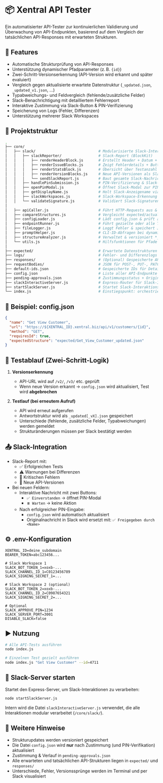# 📦 Xentral API Tester

Ein automatisierter API-Tester zur kontinuierlichen Validierung und Überwachung von API-Endpunkten, basierend auf dem Vergleich der tatsächlichen API-Responses mit erwarteten Strukturen.

## 🚀 Features

- Automatische Strukturprüfung von API-Responses
- Unterstützung dynamischer Pfadparameter (z. B. `{id}`)
- Zwei-Schritt-Versionserkennung (API-Version wird erkannt und später evaluiert)
- Vergleich gegen aktualisierte erwartete Datenstruktur (`_updated.json`, `_updated_v1.json`, ...)
- Typabweichungs- und Feldvergleich (fehlende/zusätzliche Felder)
- Slack-Benachrichtigung mit detailliertem Fehlerreport
- Interaktive Zustimmung via Slack-Button & PIN-Verifizierung
- Speicherung von Logs (Fehler, Differenzen)
- Unterstützung mehrerer Slack Workspaces

## 🧱 Projektstruktur

```bash
.
├── core/                  
│   ├── slack/                             # Modularisierte Slack-Interaktion
│   │   ├── slackReporter/                 # Slack-Report (BlockKit)
│   │   │   ├── renderHeaderBlock.js       # Erstellt Header + Datum + Divider
│   │   │   ├── renderIssueBlocks.js       # Zeigt Fehlerdetails + Buttons für Zustimmung
│   │   │   ├── renderStatsBlock.js        # Übersicht über Testanzahl + Status (🟢, 🟠, 🔴)
│   │   │   ├── renderVersionBlocks.js     # Neue API-Versionen als Slack-Abschnitt
│   │   │   └── sendSlackReport.js         # Baut gesamte Slack-Nachricht & versendet
│   │   ├── handlePinSubmission.js         # PIN-Verifizierung & Slack-Nachricht aktualisieren
│   │   ├── openPinModal.js                # Öffnet Slack-Modal zur PIN-Eingabe
│   │   ├── getDisplayName.js              # Holt Slack-Anzeigename via User-ID
│   │   ├── slackWorkspaces.js             # Slack-Workspace-Erkennung über ENV
│   │   └── validateSignature.js           # Validiert Slack-Signaturen (HMAC)
│
│   ├── apiCaller.js                       # Führt HTTP-Requests aus & verarbeitet die Antwort
│   ├── compareStructures.js               # Vergleicht expected/actual-Struktur rekursiv
│   ├── configLoader.js                    # Lädt config.json & prüft auf gültige Endpunkte
│   ├── endpointRunner.js                  # Führt gezielte oder alle Tests aus
│   ├── fileLogger.js                      # Loggt Fehler & speichert JSON-Responses
│   ├── promptHelper.js                    # CLI-ID-Abfragen bei dynamischen URLs
│   ├── structureAnalyzer.js               # Verwaltet & versioniert *_updated.json Dateien
│   └── utils.js                           # Hilfsfunktionen für Pfade etc.
│
├── expected/                              # Erwartete Datenstrukturen (.json)
├── logs/                                  # Fehler- und Differenzlogs
├── responses/                             # (Optional) Gespeicherte API-Responses
├── requestBodies/                         # JSON für POST-, PUT-, PATCH-Requests
├── default-ids.json                       # Gespeicherte IDs für Detail-Tests
├── config.json                            # Liste aller API-Endpunkte + erwartete Struktur
├── pending-approvals.json                 # Zustimmungsstatus + Original-Slack-Blocks
├── slackInteractiveServer.js              # Express-Router für Slack-Interaktionen
├── startSlackServer.js                    # Startet Slack-Interaktionsserver (Port 3001)
└── index.js                               # Einstiegspunkt: orchestriert die API-Tests
```

## 🔧 Beispiel: config.json

```json
{
  "name": "Get View Customer",
  "url": "https://${XENTRAL_ID}.xentral.biz/api/v1/customers/{id}",
  "method": "GET",
  "requiresId": true,
  "expectedStructure": "expected/Get_View_Customer_updated.json"
}
```

## 🧪 Testablauf (Zwei-Schritt-Logik)

1. **Versionserkennung**  
   - API-URL wird auf `/v2/`, `/v3/` etc. geprüft  
   - Wenn neue Version erkannt → `config.json` wird aktualisiert, Test wird **abgebrochen**

2. **Testlauf (bei erneutem Aufruf)**  
   - API wird erneut aufgerufen  
   - Antwortstruktur wird als `_updated[_vX].json` gespeichert  
   - Unterschiede (fehlende, zusätzliche Felder, Typabweichungen) werden gemeldet  
   - Strukturänderungen müssen per Slack bestätigt werden

## 📤 Slack-Integration

- Slack-Report mit:
  - ✅ Erfolgreichen Tests
  - ⚠️ Warnungen bei Differenzen
  - 🔴 Kritischen Fehlern
  - 🔄 Neue API-Versionen
- Bei neuen Feldern:
  - Interaktive Nachricht mit zwei Buttons:
    - `✅ Einverstanden` → öffnet PIN-Modal
    - `⏸️ Warten` → keine Aktion
  - Nach erfolgreicher PIN-Eingabe:
    - `config.json` wird automatisch aktualisiert
    - Originalnachricht in Slack wird ersetzt mit: `✅ Freigegeben durch <Name>`

## ⚙️ .env-Konfiguration

```env
XENTRAL_ID=deine_subdomain
BEARER_TOKEN=abc123456...

# Slack Workspace 1
SLACK_BOT_TOKEN_1=xoxb-...
SLACK_CHANNEL_ID_1=C0123456789
SLACK_SIGNING_SECRET_1=...

# Slack Workspace 2 (optional)
SLACK_BOT_TOKEN_2=xoxb-...
SLACK_CHANNEL_ID_2=C0987654321
SLACK_SIGNING_SECRET_2=...

# Optional
SLACK_APPROVE_PIN=1234
SLACK_SERVER_PORT=3001
DISABLE_SLACK=false
```

## ▶️ Nutzung

```bash
# Alle API-Tests ausführen
node index.js

# Einzelnen Test gezielt ausführen
node index.js "Get View Customer" --id=4711
```

## 🔄 Slack-Server starten

Startet den Express-Server, um Slack-Interaktionen zu verarbeiten:

```bash
node startSlackServer.js
```

Intern wird die Datei `slackInteractiveServer.js` verwendet, die alle Interaktionen modular verarbeitet (`/core/slack/`).

## 🧠 Weitere Hinweise

- Strukturupdates werden versioniert gespeichert
- Die Datei `config.json` wird **nur** nach Zustimmung (und PIN-Verifikation) aktualisiert
- Zustimmung & Verlauf in `pending-approvals.json`
- Alle erwarteten und tatsächlichen API-Strukturen liegen in `expected/` und `responses/`
- Unterschiede, Fehler, Versionssprünge werden im Terminal und per Slack visualisiert